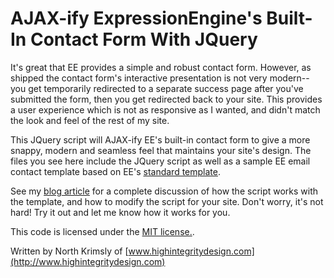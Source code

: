 AJAX-ify ExpressionEngine's Built-In Contact Form With JQuery
=======================================

It's great that EE provides a simple and robust contact form. However, as shipped the contact form's interactive presentation is not very modern-- you get temporarily redirected to a separate success page after you've submitted the form, then you get redirected back to your site. This provides a user experience which is not as responsive as I wanted, and didn't match the look and feel of the rest of my site.

This JQuery script will AJAX-ify EE's built-in contact form to give a more snappy, modern and seamless feel that maintains your site's design. The files you see here include the JQuery script as well as a sample EE email contact template based on EE's [standard template](http://expressionengine.com/user_guide/modules/email/contact_form.html).

See my [blog article](http://www.highintegritydesign.com/blog/articles/creating-a-modern-ajax-contact-form-in-expressionengine) for a complete discussion of how the script works with the template, and how to modify the script for your site. Don't worry, it's not hard! Try it out and let me know how it works for you.

This code is licensed under the [MIT license.](http://www.opensource.org/licenses/mit-license.php).

Written by North Krimsly of [www.highintegritydesign.com](http://www.highintegritydesign.com)